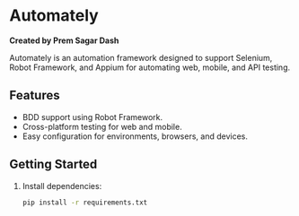 # Automately

**Created by Prem Sagar Dash**

Automately is an automation framework designed to support Selenium, Robot Framework, and Appium for automating web, mobile, and API testing.

## Features
- BDD support using Robot Framework.
- Cross-platform testing for web and mobile.
- Easy configuration for environments, browsers, and devices.

## Getting Started
1. Install dependencies:
   ```bash
   pip install -r requirements.txt
